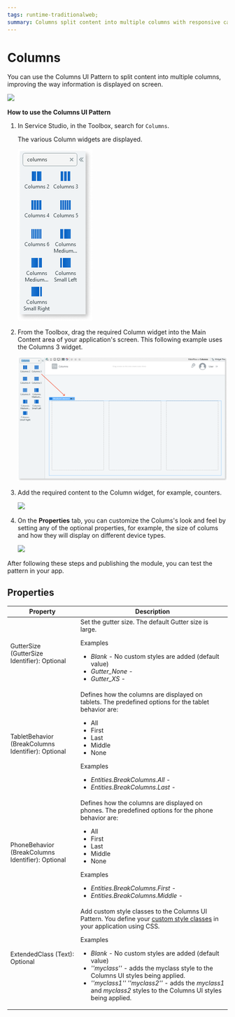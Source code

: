 ```yaml
---
tags: runtime-traditionalweb; 
summary: Columns split content into multiple columns with responsive capabilities to improve the way information is displayed.
---
```


# Columns

You can use the Columns UI Pattern to split content into multiple columns, improving the way information is displayed on screen.

 ![](<images/columns-image-4.png>)


**How to use the Columns UI Pattern**

1. In Service Studio, in the Toolbox, search for `Columns`. 

    The various Column widgets are displayed.

    ![](<images/columns-image-6.png>)

1. From the Toolbox, drag the required Column widget into the Main Content area of your application's screen. This following example uses the Columns 3 widget.

    ![](<images/columns-image-7.png>)

1. Add the required content to the Column widget, for example, counters.

    ![](<images/columns-image-1.png>)

1. On the **Properties** tab, you can  customize the Colums's look and feel by setting any of the optional properties, for example, the size of colums and how they will display on different device types.

    ![](<images/columns-image-2.png>)

After following these steps and publishing the module, you can test the pattern in your app.
  
## Properties

| **Property** |  **Description** |
|---|---|
| GutterSize (GutterSize Identifier): Optional | Set the gutter size. The default Gutter size is large.<p>Examples <ul><li>_Blank_ - No custom styles are added (default value)</li><li>_Gutter_None_ - <li>_Gutter_XS_ - </li></ul></p> | 
| TabletBehavior (BreakColumns Identifier): Optional | Defines how the columns are displayed on tablets. The predefined options for the tablet behavior are: <p><ul><li>All</li><li>First</li><li>Last</li><li>Middle</li><li>None</li></ul></p><p>Examples <ul><li>_Entities.BreakColumns.All_ - </li><li>_Entities.BreakColumns.Last_ - </li></ul></p>|
| PhoneBehavior (BreakColumns Identifier): Optional | Defines how the columns are displayed on phones. The predefined options for the phone behavior are: <p><ul><li>All</li><li>First</li><li>Last</li><li>Middle</li><li>None</li></ul></p><p>Examples <ul><li>_Entities.BreakColumns.First_ - </li><li>_Entities.BreakColumns.Middle_ - </li></ul></p>|
| ExtendedClass (Text): Optional  |Add custom style classes to the Columns UI Pattern. You define your [custom style classes](../../../../../develop/ui/look-feel/css.md) in your application using CSS. <p>Examples <ul><li>_Blank_ - No custom styles are added (default value)</li><li>_''myclass''_ - adds the myclass style to the Columns UI styles being applied.<li>_''myclass1'' ''myclass2''_ - adds the _myclass1_ and _myclass2_ styles to the Columns UI styles being applied.</li></ul></p> |


<!---## See also
* OutSystems UI Live Style Guide: [Columns](https://outsystemsui.outsystems.com/WebStyleGuidePreview/Columns2.aspx)
* OutSystems UI Pattern Page: [Columns](https://outsystemsui.outsystems.com/OutSystemsUIWebsite/PatternDetail?PatternId=21) 